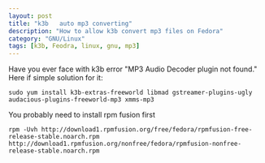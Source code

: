 ```yaml
---
layout: post
title: "k3b   auto mp3 converting"
description: "How to allow k3b convert mp3 files on Fedora"
category: "GNU/Linux"
tags: [k3b, Feodra, linux, gnu, mp3]
---
```


Have you ever face with k3b error "MP3 Audio Decoder plugin not found."
Here if simple solution for it:

	sudo yum install k3b-extras-freeworld libmad gstreamer-plugins-ugly audacious-plugins-freeworld-mp3 xmms-mp3

You probably need to install rpm fusion first

	rpm -Uvh http://download1.rpmfusion.org/free/fedora/rpmfusion-free-release-stable.noarch.rpm http://download1.rpmfusion.org/nonfree/fedora/rpmfusion-nonfree-release-stable.noarch.rpm



